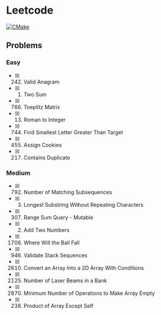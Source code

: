 # Leetcode

[![CMake](https://github.com/palmanov/leetcode-problems/actions/workflows/cmake.yml/badge.svg)](https://github.com/palmanov/leetcode-problems/actions/workflows/cmake.yml)

## Problems

### Easy

- [x] 242. Valid Anagram
- [x] 1. Two Sum
- [x] 766. Toeplitz Matrix
- [x] 13. Roman to Integer
- [x] 744. Find Smallest Letter Greater Than Target
- [x] 455. Assign Cookies
- [x] 217. Contains Duplicate

### Medium

- [x] 792. Number of Matching Subsequences
- [x] 3. Longest Substring Without Repeating Characters
- [x] 307. Range Sum Query - Mutable
- [x] 2. Add Two Numbers
- [x] 1706. Where Will the Ball Fall
- [x] 946. Validate Stack Sequences
- [x] 2610. Convert an Array Into a 2D Array With Conditions
- [x] 2125. Number of Laser Beams in a Bank
- [x] 2870. Minimum Number of Operations to Make Array Empty
- [x] 238. Product of Array Except Self
